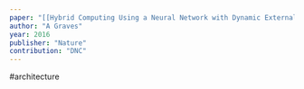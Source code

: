 ```yaml
---
paper: "[[Hybrid Computing Using a Neural Network with Dynamic External Memory.pdf]]"
author: "A Graves"
year: 2016
publisher: "Nature"
contribution: "DNC"
---
```

#architecture 